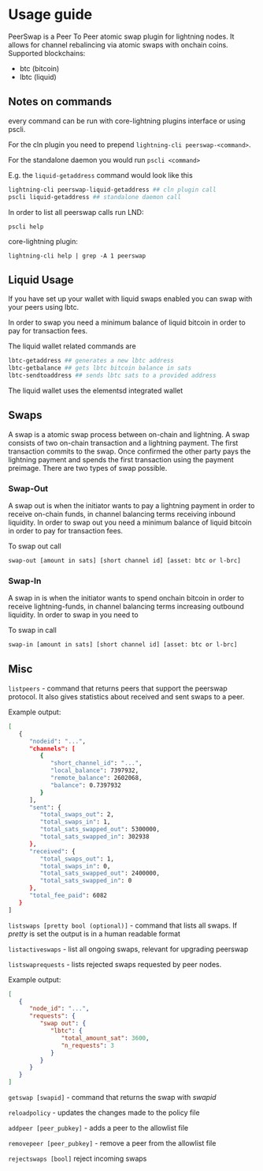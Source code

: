 # Usage guide

PeerSwap is a Peer To Peer atomic swap plugin for lightning nodes. It allows for channel rebalincing via atomic swaps with onchain coins. Supported blockchains:

- btc (bitcoin)
- lbtc (liquid)


## Notes on commands

every command can be run with core-lightning plugins interface or using pscli.

For the cln plugin you need to prepend `lightning-cli peerswap-<command>`.

For the standalone daemon you would run `pscli <command>`

E.g. the `liquid-getaddress` command would look like this

```bash
lightning-cli peerswap-liquid-getaddress ## cln plugin call
pscli liquid-getaddress ## standalone daemon call
```

In order to list all peerswap calls run
LND:

```pscli help```

core-lightning plugin:

```lightning-cli help | grep -A 1 peerswap```

## Liquid Usage

If you have set up your wallet with liquid swaps enabled you can swap with your peers using lbtc.

In order to swap you need a minimum balance of liquid bitcoin in order to pay for transaction fees.

The liquid wallet related commands are

```bash
lbtc-getaddress ## generates a new lbtc address
lbtc-getbalance ## gets lbtc bitcoin balance in sats
lbtc-sendtoaddress ## sends lbtc sats to a provided address
```

The liquid wallet uses the elementsd integrated wallet

## Swaps

A swap is a atomic swap process between on-chain and lightning. A swap consists of two on-chain transaction and a lightning payment. The first transaction commits to the swap. Once confirmed the other party pays the lightning payment and spends the first transaction using the payment preimage.
There are two types of swap possible.

### Swap-Out

A swap out is when the initiator wants to pay a lightning payment in order to receive on-chain funds, in channel balancing terms receiving inbound liquidity. In order to swap out you need a minimum balance of liquid bitcoin in order to pay for transaction fees.

To swap out call

```bash
swap-out [amount in sats] [short channel id] [asset: btc or l-brc]
```


### Swap-In

A swap in is when the initiator wants to spend onchain bitcoin in order to receive lightning-funds, in channel balancing terms increasing outbound liquidity. In order to swap in you need to 

To swap in call

```bash
swap-in [amount in sats] [short channel id] [asset: btc or l-brc]
```

## Misc
`listpeers` - command that returns peers that support the peerswap protocol. It also gives statistics about received and sent swaps to a peer.

Example output:
```bash
[
   {
      "nodeid": "...",
      "channels": [
         {
            "short_channel_id": "...",
            "local_balance": 7397932,
            "remote_balance": 2602068,
            "balance": 0.7397932
         }
      ],
      "sent": {
         "total_swaps_out": 2,
         "total_swaps_in": 1,
         "total_sats_swapped_out": 5300000,
         "total_sats_swapped_in": 302938
      },
      "received": {
         "total_swaps_out": 1,
         "total_swaps_in": 0,
         "total_sats_swapped_out": 2400000,
         "total_sats_swapped_in": 0
      },
      "total_fee_paid": 6082
   }
]
```

`listswaps [pretty bool (optional)]` - command that lists all swaps. If _pretty_ is set the output is in a human readable format

`listactiveswaps` - list all ongoing swaps, relevant for upgrading peerswap

`listswaprequests` - lists rejected swaps requested by peer nodes.

Example output:
```json
[
   {
      "node_id": "...",
      "requests": {
         "swap out": {
            "lbtc": {
               "total_amount_sat": 3600,
               "n_requests": 3
            }
         }
      }
   }
]
```

`getswap [swapid]` - command that returns the swap with _swapid_

`reloadpolicy` - updates the changes made to the policy file

`addpeer [peer_pubkey]` - adds a peer to the allowlist file

`removepeer [peer_pubkey]` - remove a peer from the allowlist file

`rejectswaps [bool]` reject incoming swaps 
